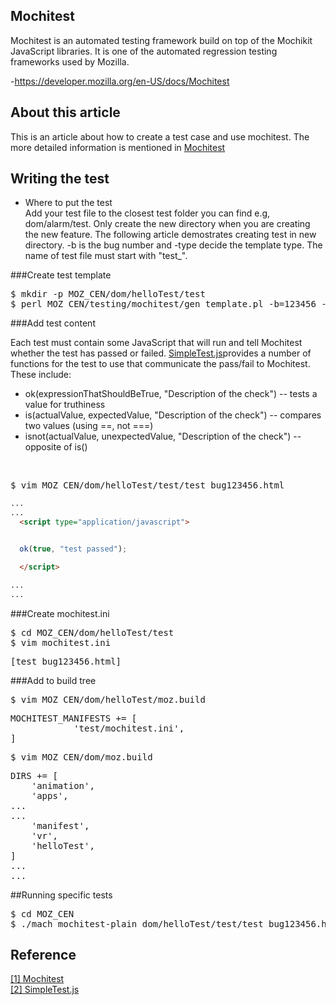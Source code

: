 ## Mochitest
Mochitest is an automated testing framework build on top of the Mochikit JavaScript libraries. It is one of the automated regression testing frameworks used by Mozilla.

-https://developer.mozilla.org/en-US/docs/Mochitest

## About this article
This is an article about how to create a test case and use mochitest. The more detailed information is mentioned in [Mochitest](#mochi)

<!--more-->

## Writing the test 
- Where to put the test <br>
Add your test file to the closest test folder you can find e.g, dom/alarm/test. Only create the new directory when you are creating the new feature.
The following article demostrates creating test in new directory.
\-b is the bug number and \-type decide the template type. The name of test file must start with "test_".

###Create test template

<pre>
$ mkdir -p MOZ_CEN/dom/helloTest/test
$ perl MOZ_CEN/testing/mochitest/gen_template.pl -b=123456 -type=html > MOZ_CEN/dom/helloTest/test/test_bug123456.html
</pre>



###Add test content

Each test must contain some JavaScript that will run and tell Mochitest whether the test has passed or failed. [SimpleTest.js](#SimpleTest)provides a number of functions for the test to use that communicate the pass/fail to Mochitest. These include:


- ok(expressionThatShouldBeTrue, "Description of the check") -- tests a value for truthiness
- is(actualValue, expectedValue, "Description of the check") -- compares two values (using ==, not ===)
- isnot(actualValue, unexpectedValue, "Description of the check") -- opposite of is()
<br>
<pre>
$ vim MOZ_CEN/dom/helloTest/test/test_bug123456.html
</pre>

```html
...
...
  <script type="application/javascript">


  ok(true, "test passed");

  </script>

...
...
```

###Create mochitest.ini

<pre>
$ cd MOZ_CEN/dom/helloTest/test
$ vim mochitest.ini
</pre>

<pre>
[test_bug123456.html]
</pre>

###Add to build tree
<pre>
$ vim MOZ_CEN/dom/helloTest/moz.build
</pre>

<pre>
MOCHITEST_MANIFESTS += [
            'test/mochitest.ini',
]
</pre>

<pre>
$ vim MOZ_CEN/dom/moz.build
</pre>

<pre>
DIRS += [
    'animation',
    'apps',
...
...
    'manifest',
    'vr',
    'helloTest',
]
...
...
</pre>


##Running specific tests

<pre>
$ cd MOZ_CEN
$ ./mach mochitest-plain dom/helloTest/test/test_bug123456.html
</pre>

## Reference
<a name="mochi" title="Mochitest" target="_blank" href="https://developer.mozilla.org/en-US/docs/Mochitest">[1] Mochitest</a>
<br>
<a name="SimpleTest" title="SimpleTest.js" target="_blank" href="http://mxr.mozilla.org/mozilla-central/source/testing/mochitest/tests/SimpleTest/SimpleTest.js">[2] SimpleTest.js</a>
